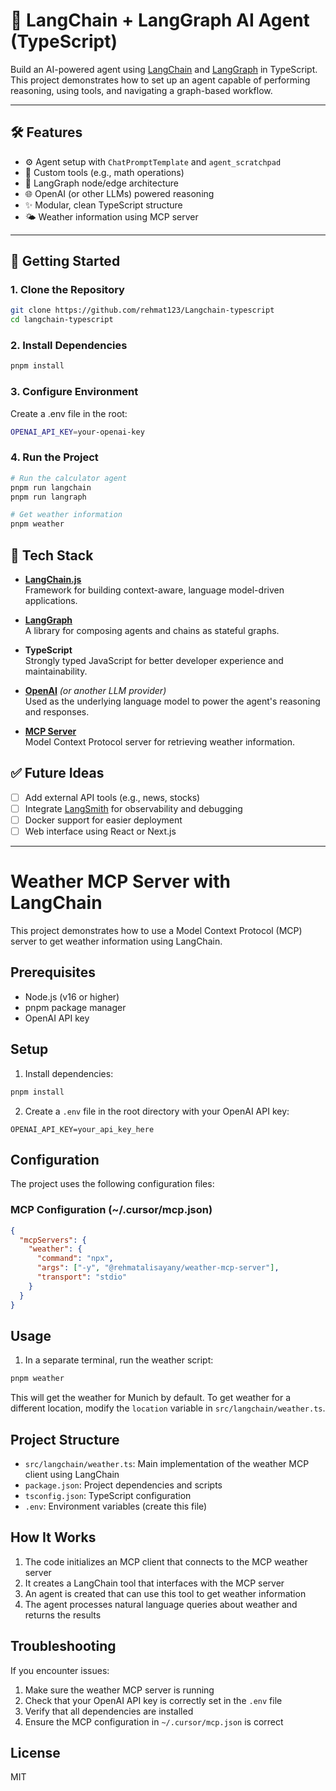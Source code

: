 # 🤖 LangChain + LangGraph AI Agent (TypeScript)

Build an AI-powered agent using [LangChain](https://js.langchain.com) and [LangGraph](https://github.com/langchain-ai/langgraph) in TypeScript. This project demonstrates how to set up an agent capable of performing reasoning, using tools, and navigating a graph-based workflow.

---

## 🛠 Features

- ⚙️ Agent setup with `ChatPromptTemplate` and `agent_scratchpad`
- 🧩 Custom tools (e.g., math operations)
- 🔄 LangGraph node/edge architecture
- 🌐 OpenAI (or other LLMs) powered reasoning
- ✨ Modular, clean TypeScript structure
- 🌤️ Weather information using MCP server

---

## 🚀 Getting Started

### 1. Clone the Repository

```bash
git clone https://github.com/rehmat123/Langchain-typescript
cd langchain-typescript
```

### 2. Install Dependencies

```bash
pnpm install
```

### 3. Configure Environment
Create a .env file in the root:

```bash
OPENAI_API_KEY=your-openai-key
```

### 4. Run the Project

```bash
# Run the calculator agent
pnpm run langchain
pnpm run langraph

# Get weather information
pnpm weather
```

## 🧰 Tech Stack

- [**LangChain.js**](https://js.langchain.com)  
  Framework for building context-aware, language model-driven applications.

- [**LangGraph**](https://github.com/langchain-ai/langgraph)  
  A library for composing agents and chains as stateful graphs.

- **TypeScript**  
  Strongly typed JavaScript for better developer experience and maintainability.

- [**OpenAI**](https://platform.openai.com/) *(or another LLM provider)*  
  Used as the underlying language model to power the agent's reasoning and responses.

- [**MCP Server**](https://github.com/modelcontextprotocol/servers)  
  Model Context Protocol server for retrieving weather information.

## ✅ Future Ideas

- [ ] Add external API tools (e.g., news, stocks)
- [ ] Integrate [LangSmith](https://smith.langchain.com/) for observability and debugging
- [ ] Docker support for easier deployment
- [ ] Web interface using React or Next.js

---


# Weather MCP Server with LangChain

This project demonstrates how to use a Model Context Protocol (MCP) server to get weather information using LangChain.

## Prerequisites

- Node.js (v16 or higher)
- pnpm package manager
- OpenAI API key

## Setup

1. Install dependencies:
```bash
pnpm install
```

2. Create a `.env` file in the root directory with your OpenAI API key:
```
OPENAI_API_KEY=your_api_key_here
```


## Configuration

The project uses the following configuration files:

### MCP Configuration (~/.cursor/mcp.json)
```json
{
  "mcpServers": {
    "weather": {
      "command": "npx",
      "args": ["-y", "@rehmatalisayany/weather-mcp-server"],
      "transport": "stdio"
    }
  }
}
```


## Usage


1. In a separate terminal, run the weather script:
```bash
pnpm weather
```

This will get the weather for Munich by default. To get weather for a different location, modify the `location` variable in `src/langchain/weather.ts`.

## Project Structure

- `src/langchain/weather.ts`: Main implementation of the weather MCP client using LangChain
- `package.json`: Project dependencies and scripts
- `tsconfig.json`: TypeScript configuration
- `.env`: Environment variables (create this file)

## How It Works

1. The code initializes an MCP client that connects to the MCP weather server
2. It creates a LangChain tool that interfaces with the MCP server
3. An agent is created that can use this tool to get weather information
4. The agent processes natural language queries about weather and returns the results

## Troubleshooting

If you encounter issues:

1. Make sure the weather MCP server is running
2. Check that your OpenAI API key is correctly set in the `.env` file
3. Verify that all dependencies are installed
4. Ensure the MCP configuration in `~/.cursor/mcp.json` is correct

## License

MIT


